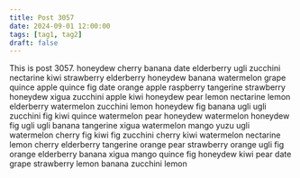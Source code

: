 ```yaml
---
title: Post 3057
date: 2024-09-01 12:00:00
tags: [tag1, tag2]
draft: false
---
```

This is post 3057.
honeydew
cherry
banana
date
elderberry
ugli
zucchini
nectarine
kiwi
strawberry
elderberry
honeydew
banana
watermelon
grape
quince
apple
quince
fig
date
orange
apple
raspberry
tangerine
strawberry
honeydew
xigua
zucchini
apple
kiwi
honeydew
pear
lemon
nectarine
lemon
elderberry
watermelon
zucchini
lemon
honeydew
fig
banana
ugli
ugli
zucchini
fig
kiwi
quince
watermelon
pear
honeydew
watermelon
honeydew
fig
ugli
ugli
banana
tangerine
xigua
watermelon
mango
yuzu
ugli
watermelon
cherry
fig
kiwi
fig
zucchini
cherry
kiwi
watermelon
nectarine
lemon
cherry
elderberry
tangerine
orange
pear
strawberry
orange
ugli
fig
orange
elderberry
banana
xigua
mango
quince
fig
honeydew
kiwi
pear
date
grape
strawberry
lemon
banana
zucchini
lemon
